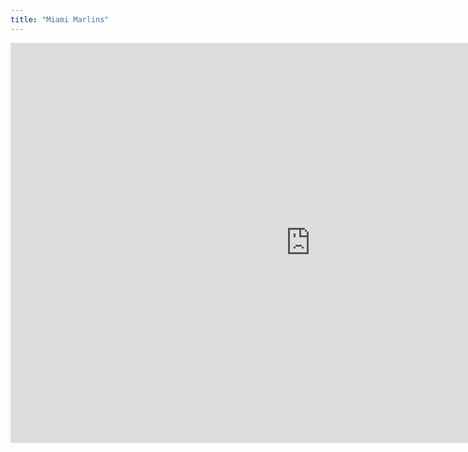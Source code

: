 ```yaml
---
title: "Miami Marlins"
---
```


<iframe id="igraph" scrolling="no" style="border:none;" seamless="seamless" src="https://fancygama.github.io/ss_plots/MIA.html" height="640" width="960"></iframe>
